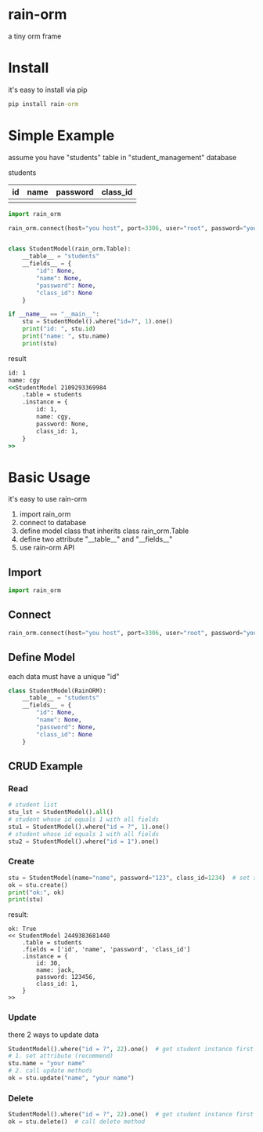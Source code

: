 # rain-orm

a tiny orm frame

# Install

it's easy to install via pip

```cmd
pip install rain-orm
```

# Simple Example

assume you have "students" table in "student_management" database

students

| id  | name | password | class_id |
|-----|------|----------|----------|
|     |      |          |          |

```python
import rain_orm

rain_orm.connect(host="you host", port=3306, user="root", password="your password", database="student_management")


class StudentModel(rain_orm.Table):
    __table__ = "students"
    __fields__ = {
        "id": None,
        "name": None,
        "password": None,
        "class_id": None
    }

if __name__ == "__main__":
    stu = StudentModel().where("id=?", 1).one()
    print("id: ", stu.id)
    print("name: ", stu.name)
    print(stu)
```
result

```cmd
id: 1
name: cgy
<<StudentModel 2109293369984
    .table = students
    .instance = {
        id: 1,
        name: cgy,
        password: None,
        class_id: 1,
    }
>>
```

# Basic Usage

it's easy to use rain-orm

1. import rain_orm
2. connect to database
3. define model class that inherits class rain_orm.Table
4. define two attribute "\_\_table__" and "\_\_fields__"
5. use rain-orm API

## Import
```python
import rain_orm
```

## Connect
```python
rain_orm.connect(host="you host", port=3306, user="root", password="your password", database="student_management")
```

## Define Model

each data must have a unique "id"
```python
class StudentModel(RainORM):
    __table__ = "students"
    __fields__ = {
        "id": None,
        "name": None,
        "password": None,
        "class_id": None
    }
```

## CRUD Example

### Read

```python
# student list
stu_lst = StudentModel().all()
# student whose id equals 1 with all fields
stu1 = StudentModel().where("id = ?", 1).one()
# student whose id equals 1 with all fields
stu2 = StudentModel().where("id = 1").one()
```

### Create

```python
stu = StudentModel(name="name", password="123", class_id=1234)  # set student
ok = stu.create()
print("ok:", ok)
print(stu)
```
result:
```
ok: True
<< StudentModel 2449383681440
	.table = students
	.fields = ['id', 'name', 'password', 'class_id']
	.instance = {
		id: 30,
		name: jack,
		password: 123456,
		class_id: 1,
	}
>>
```

### Update

there 2 ways to update data

```python
StudentModel().where("id = ?", 22).one()  # get student instance first
# 1. set attribute (recommend)
stu.name = "your name"
# 2. call update methods
ok = stu.update("name", "your name")
```

### Delete

```python
StudentModel().where("id = ?", 22).one()  # get student instance first
ok = stu.delete()  # call delete method
```